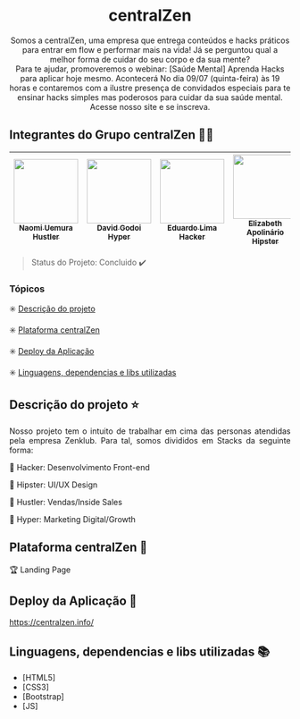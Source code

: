 <h1 align="center"> centralZen </h1>

<p align="center">
    Somos a centralZen, uma empresa que entrega conteúdos e hacks práticos para entrar em flow e performar mais na vida! Já se perguntou qual a melhor forma de cuidar do seu corpo e da sua mente? <br>
    Para te ajudar, promoveremos o webinar: [Saúde Mental] Aprenda Hacks para aplicar hoje mesmo. Acontecerá No dia 09/07 (quinta-feira) às 19 horas e contaremos com a ilustre presença de convidados especiais para te ensinar hacks simples mas poderosos para cuidar da sua saúde mental. Acesse nosso site e se inscreva.    
</p>


## Integrantes do Grupo centralZen :facepunch::green_heart:

[<img src="https://media-exp1.licdn.com/dms/image/C4E03AQH3_7D8up5wnw/profile-displayphoto-shrink_200_200/0?e=1599696000&v=beta&t=y8iGr93rhHYWzL5mD3pCdEwDLu2c3UECBLJ3o_8tuG4" width=115 > <br> <sub> Naomi Uemura Hustler</sub>](https://www.linkedin.com/in/acnuemura/) | [<img src="https://media-exp1.licdn.com/dms/image/C4D03AQEvio8yNWNHSg/profile-displayphoto-shrink_200_200/0?e=1599696000&v=beta&t=KWxZ-kWJt_b0-3iMW8J9tKwxERWDSLpomPgFalw62sw" width=115 > <br> <sub> David Godoi Hyper</sub>](https://www.linkedin.com/in/david-godoi-1990a8138/) | [<img src="https://media-exp1.licdn.com/dms/image/C4D35AQF6PalNY5E07g/profile-framedphoto-shrink_200_200/0?e=1594389600&v=beta&t=fw2xKa6IhNan3UJJv8LWZDqr26usP-9VKRng8BFLyqY" width=115 > <br> <sub> Eduardo Lima Hacker</sub>](https://www.linkedin.com/in/eduardohmlima/) | [<img src="https://media-exp1.licdn.com/dms/image/C4D03AQFpICl_NcahyA/profile-displayphoto-shrink_200_200/0?e=1599696000&v=beta&t=RNCV7rK_P3SFTlldhe70crJTD7Qh7dwq_NHuW5PzQQQ" width=115 > <br> <sub> Elizabeth Apolinário Hipster</sub>](https://www.linkedin.com/in/elizabethapolin%C3%A1rio/) | [<img src="https://media-exp1.licdn.com/dms/image/C4D03AQGBxdhfM6_lvw/profile-displayphoto-shrink_200_200/0?e=1599696000&v=beta&t=eTnrDZXxoifEXno_7B3jOU7UJtjP2_Ji03tGZqQd1AY" width=115 > <br> <sub> Fabí Canedo Hacker</sub>](https://www.linkedin.com/in/fabicanedo/) |[<img src="https://media-exp1.licdn.com/dms/image/C4E03AQEbG1gXne3JxA/profile-displayphoto-shrink_200_200/0?e=1599696000&v=beta&t=xGlH_Muofl-rfPRoNK9LiM2Si3ppRX9_-sxZf_O_5lI" width=115 > <br> <sub> Gabriel Pelc Hyper</sub>](https://www.linkedin.com/in/gabrielpelc/) | [<img src="https://media-exp1.licdn.com/dms/image/C5103AQEJw9c6-SIIMA/profile-displayphoto-shrink_200_200/0?e=1599696000&v=beta&t=ysd7AeR4CssPSn9AmXKP-2opOMhT-fpsS0XMGBOV-I8" width=115 > <br> <sub> Guilherme Cayres Hustler</sub>](https://www.linkedin.com/in/guilherme-cayres-b90b925a/) | [<img src="https://media-exp1.licdn.com/dms/image/C4D03AQHcHZZa6QROxg/profile-displayphoto-shrink_200_200/0?e=1599696000&v=beta&t=OQ4ziARWMsgRXjFFMFA_G3J7Z27NvcMBeBmG8Z0zHrY" width=115 > <br> <sub> Gustavo Henrique Hipster</sub>](https://www.linkedin.com/in/gustavohbarbosa/) |[<img src="https://media-exp1.licdn.com/dms/image/C5603AQHLkraxJT08hA/profile-displayphoto-shrink_200_200/0?e=1599696000&v=beta&t=eD4WDTFeAsUfWNEGWkRsdReMBXucWEWb_y5Z2DxJHmI" width=115 > <br> <sub> Simoni Accioly Hacker</sub>](https://www.linkedin.com/in/simoni-accioly-4283604b/) |
| :---: | :---: | :---: | :---: | :---: | :---: | :---: | :---: | :---: 

> Status do Projeto: Concluido :heavy_check_mark:

### Tópicos 

:eight_spoked_asterisk: [Descrição do projeto](#descrição-do-projeto-star)

:eight_spoked_asterisk: [Plataforma centralZen](#plataforma-centralZen-checkered_flag)

:eight_spoked_asterisk: [Deploy da Aplicação](#deploy-da-aplicação-dash)

:eight_spoked_asterisk: [Linguagens, dependencias e libs utilizadas ](#linguagens-dependencias-e-libs-utilizadas-books)

## Descrição do projeto :star:
<p align="justify"> Nosso projeto tem o intuito de
trabalhar em cima das personas atendidas pela empresa Zenklub. Para tal, somos divididos em Stacks da seguinte forma:</p>

:pushpin: Hacker: Desenvolvimento Front-end 

:pushpin: Hipster: UI/UX Design

:pushpin: Hustler: Vendas/Inside Sales

:pushpin: Hyper: Marketing Digital/Growth

## Plataforma centralZen :checkered_flag:

:trophy: Landing Page

## Deploy da Aplicação :dash:

https://centralzen.info/

## Linguagens, dependencias e libs utilizadas :books:

- [HTML5] 
- [CSS3] 
- [Bootstrap]
- [JS] 
